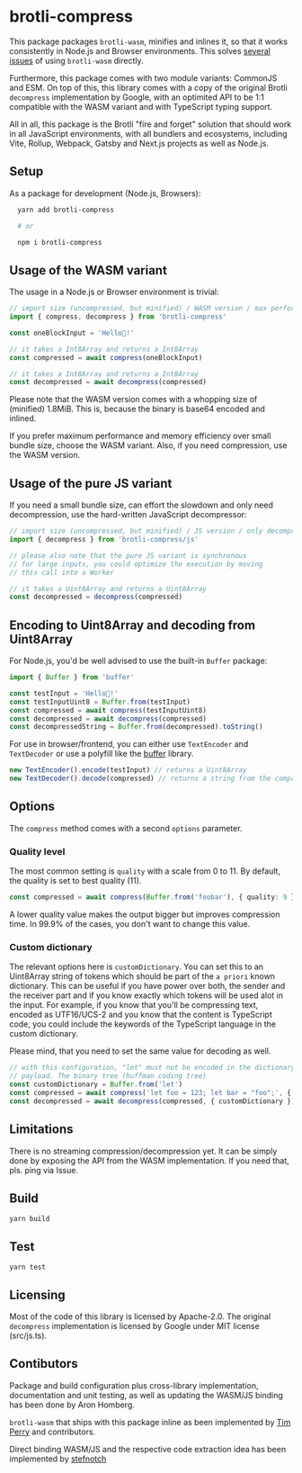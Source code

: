 # brotli-compress

This package packages `brotli-wasm`, minifies and inlines it, so that it works consistently
in Node.js and Browser environments. This solves [several issues](https://github.com/rustwasm/wasm-pack/issues/1106) of using `brotli-wasm` directly.

Furthermore, this package comes with two module variants: CommonJS and ESM.
On top of this, this library comes with a copy of the original Brotli `decompress`
implementation by Google, with an optimited API to be 1:1 compatible with
the WASM variant and with TypeScript typing support.

All in all, this package is the Brotli "fire and forget" solution that should
work in all JavaScript environments, with all bundlers and ecosystems, including
Vite, Rollup, Webpack, Gatsby and Next.js projects as well as Node.js.

## Setup

As a package for development (Node.js, Browsers):

```bash
  yarn add brotli-compress

  # or

  npm i brotli-compress
```

## Usage of the WASM variant

The usage in a Node.js or Browser environment is trivial:

```ts
// import size (uncompressed, but minified) / WASM version / max performance: 1.8M
import { compress, decompress } from 'brotli-compress'

const oneBlockInput = 'Hello🤖!'

// it takes a Int8Array and returns a Int8Array
const compressed = await compress(oneBlockInput)

// it takes a Int8Array and returns a Int8Array
const decompressed = await decompress(compressed)
```

Please note that the WASM version comes with a whopping size of (minified)
1.8MiB. This is, because the binary is base64 encoded and inlined.

If you prefer maximum performance and memory efficiency over small bundle size,
choose the WASM variant. Also, if you need compression, use the WASM version.

## Usage of the pure JS variant

If you need a small bundle size, can effort the slowdown and
only need decompression, use the hard-written JavaScript decompressor:

```ts
// import size (uncompressed, but minified) / JS version / only decompress / slower: 152K
import { decompress } from 'brotli-compress/js'

// please also note that the pure JS variant is synchronous
// for large inputs, you could optimize the execution by moving
// this call into a Worker

// it takes a Uint8Array and returns a Uint8Array
const decompressed = decompress(compressed)
```

## Encoding to Uint8Array and decoding from Uint8Array

For Node.js, you'd be well advised to use the built-in `Buffer` package:

```ts
import { Buffer } from 'buffer'

const testInput = 'Hello🤖!'
const testInputUint8 = Buffer.from(testInput)
const compressed = await compress(testInputUint8)
const decompressed = await decompress(compressed)
const decompressedString = Buffer.from(decompressed).toString()
```

For use in browser/frontend, you can either use `TextEncoder` and `TextDecoder`
or use a polyfill like the [buffer](https://www.npmjs.com/package/buffer) library.

```ts
new TextEncoder().encode(testInput) // returns a Uint8Array
new TextDecoder().decode(compressed) // returns a string from the compressed Uint8Array
```

## Options

The `compress` method comes with a second `options` parameter.

### Quality level

The most common setting is `quality` with a scale from 0 to 11.
By default, the quality is set to best quality (11).

```ts
const compressed = await compress(Buffer.from('foobar'), { quality: 9 })
```

A lower quality value makes the output bigger but improves compression time.
In 99.9% of the cases, you don't want to change this value.

### Custom dictionary

The relevant options here is `customDictionary`. You can set this to an Uint8Array string
of tokens which should be part of the `a priori` known dictionary. This can be useful
if you have power over both, the sender and the receiver part and if you know exactly
which tokens will be used alot in the input. For example, if you know that you'll
be compressing text, encoded as UTF16/UCS-2 and you know that the content is TypeScript code,
you could include the keywords of the TypeScript language in the custom dictionary.

Please mind, that you need to set the same value for decoding as well.

```ts
// with this configuration, "let" must not be encoded in the dictionary and carried as part of the
// payload. The binary tree (huffman coding tree)
const customDictionary = Buffer.from('let')
const compressed = await compress('let foo = 123; let bar = "foo";', { customDictionary })
const decompressed = await decompress(compressed, { customDictionary })
```

## Limitations

There is no streaming compression/decompression yet. It can be simply done by exposing the API from the WASM implementation.
If you need that, pls. ping via Issue.

## Build

    yarn build

## Test

    yarn test

## Licensing

Most of the code of this library is licensed by Apache-2.0.
The original `decompress` implementation is licensed by Google under MIT license (src/js.ts).

## Contibutors

Package and build configuration plus cross-library implementation, documentation and
unit testing, as well as updating the WASM/JS binding has been done by Aron Homberg.

`brotli-wasm` that ships with this package inline as been implemented by [Tim Perry](https://github.com/httptoolkit/brotli-wasm) and contributors.

Direct binding WASM/JS and the respective code extraction idea has been implemented by [stefnotch](https://github.com/stefnotch/url-catpressor/blob/main/src/useCompression.ts)
